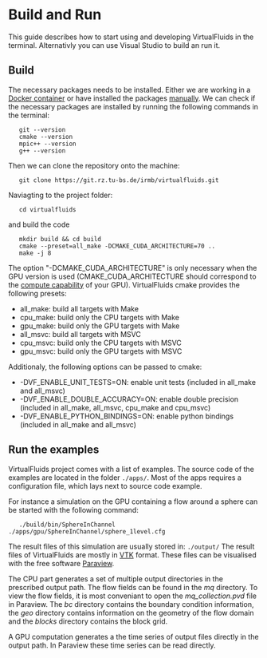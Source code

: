 <!-- SPDX-License-Identifier: GPL-3.0-or-later -->
<!-- SPDX-FileCopyrightText: Copyright © VirtualFluids Project contributors, see AUTHORS.md in root folder -->

# Build and Run

This guide describes how to start using and developing VirtualFluids in the terminal. Alternativly you can use Visual Studio to build an run it.

## Build
The necessary packages needs to be installed. Either we are working in a <!-- DOXYGEN_MAKE_REF -->[Docker container](getting-start-with-docker.md) or have installed the packages <!-- DOXYGEN_MAKE_REF -->[manually](getting-start-manually). 
We can check if the necessary packages are installed by running the following commands in the terminal:
```
   git --version
   cmake --version
   mpic++ --version
   g++ --version
```

Then we can clone the repository onto the machine:
```
   git clone https://git.rz.tu-bs.de/irmb/virtualfluids.git
```

Naviagting to the project folder:
```
   cd virtualfluids
```

and build the code
```
   mkdir build && cd build
   cmake --preset=all_make -DCMAKE_CUDA_ARCHITECTURE=70 ..
   make -j 8
```

The option "-DCMAKE_CUDA_ARCHITECTURE" is only necessary when the GPU version is used (CMAKE_CUDA_ARCHITECTURE should correspond to the [compute capability](https://en.wikipedia.org/wiki/CUDA#GPUs_supported) of your GPU).
VirtualFluids cmake provides the following presets:

- all_make: build all targets with Make
- cpu_make: build only the CPU targets with Make
- gpu_make: build only the GPU targets with Make
- all_msvc: build all targets with MSVC
- cpu_msvc: build only the CPU targets with MSVC
- gpu_msvc: build only the GPU targets with MSVC

Additionaly, the following options can be passed to cmake:
- -DVF_ENABLE_UNIT_TESTS=ON: enable unit tests (included in all_make and all_msvc)
- -DVF_ENABLE_DOUBLE_ACCURACY=ON: enable double precision (included in all_make, all_msvc, cpu_make and cpu_msvc)
- -DVF_ENABLE_PYTHON_BINDINGS=ON: enable python bindings (included in all_make and all_msvc)

## Run the examples
VirtualFluids project comes with a list of examples. The source code of the examples are located in the folder `./apps/`. Most of the apps requires a configuration file, which lays next to source code example.

For instance a simulation on the GPU containing a flow around a sphere can be started with the following command:
```
   ./build/bin/SphereInChannel ./apps/gpu/SphereInChannel/sphere_1level.cfg

```

The result files of this simulation are usually stored in: `./output/`
The result files of VirtualFluids are mostly in [VTK](https://kitware.github.io/vtk-examples/site/VTKFileFormats/) format. These files can be visualised with the free software [Paraview](https://www.paraview.org/).

The CPU part generates a set of multiple output directories in the prescribed output path. The flow fields can be found in the _mq_ directory. To view the flow fields, it is most conveniant to open the _mq_collection.pvd_ file in Paraview. The _bc_ directory contains the boundary condition information, the _geo_ directory contains information on the geometry of the flow domain and the _blocks_ directory contains the block grid.

A GPU computation generates a the time series of output files directly in the output path. In Paraview these time series can be read directly.
